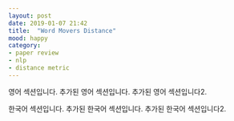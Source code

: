 ```yaml
---
layout: post
date: 2019-01-07 21:42
title:  "Word Movers Distance"
mood: happy
category: 
- paper review
- nlp
- distance metric
---
```

영어 섹션입니다.
추가된 영어 섹션입니다.
추가된 영어 섹션입니다2.

<!--language-->

한국어 섹션입니다.
추가된 한국어 섹션입니다.
추가된 한국어 섹션입니다2.



